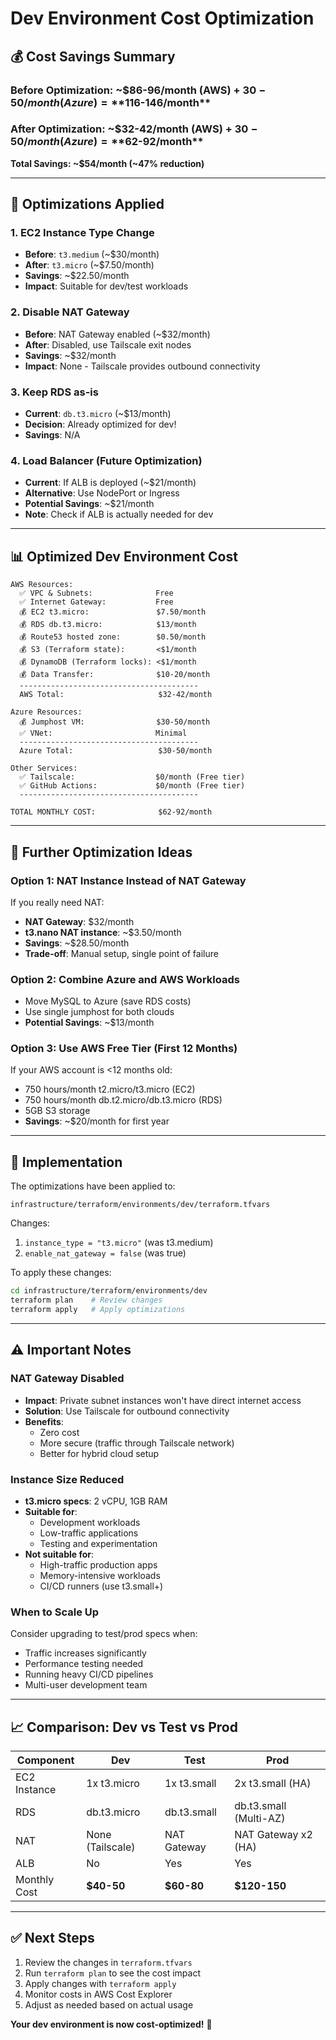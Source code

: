 # Dev Environment Cost Optimization

## 💰 Cost Savings Summary

### Before Optimization: ~$86-96/month (AWS) + $30-50/month (Azure) = **$116-146/month**

### After Optimization: ~$32-42/month (AWS) + $30-50/month (Azure) = **$62-92/month**

**Total Savings: ~$54/month (~47% reduction)**

---

## 🔧 Optimizations Applied

### 1. EC2 Instance Type Change
- **Before**: `t3.medium` (~$30/month)
- **After**: `t3.micro` (~$7.50/month)
- **Savings**: ~$22.50/month
- **Impact**: Suitable for dev/test workloads

### 2. Disable NAT Gateway
- **Before**: NAT Gateway enabled (~$32/month)
- **After**: Disabled, use Tailscale exit nodes
- **Savings**: ~$32/month
- **Impact**: None - Tailscale provides outbound connectivity

### 3. Keep RDS as-is
- **Current**: `db.t3.micro` (~$13/month)
- **Decision**: Already optimized for dev!
- **Savings**: N/A

### 4. Load Balancer (Future Optimization)
- **Current**: If ALB is deployed (~$21/month)
- **Alternative**: Use NodePort or Ingress
- **Potential Savings**: ~$21/month
- **Note**: Check if ALB is actually needed for dev

---

## 📊 Optimized Dev Environment Cost

```
AWS Resources:
  ✅ VPC & Subnets:              Free
  ✅ Internet Gateway:           Free
  💰 EC2 t3.micro:               $7.50/month
  💰 RDS db.t3.micro:            $13/month
  💰 Route53 hosted zone:        $0.50/month
  💰 S3 (Terraform state):       <$1/month
  💰 DynamoDB (Terraform locks): <$1/month
  💰 Data Transfer:              $10-20/month
  ----------------------------------------
  AWS Total:                     $32-42/month

Azure Resources:
  💰 Jumphost VM:                $30-50/month
  ✅ VNet:                       Minimal
  ----------------------------------------
  Azure Total:                   $30-50/month

Other Services:
  ✅ Tailscale:                  $0/month (Free tier)
  ✅ GitHub Actions:             $0/month (Free tier)
  ----------------------------------------

TOTAL MONTHLY COST:              $62-92/month
```

---

## 🎯 Further Optimization Ideas

### Option 1: NAT Instance Instead of NAT Gateway
If you really need NAT:
- **NAT Gateway**: $32/month
- **t3.nano NAT instance**: ~$3.50/month
- **Savings**: ~$28.50/month
- **Trade-off**: Manual setup, single point of failure

### Option 2: Combine Azure and AWS Workloads
- Move MySQL to Azure (save RDS costs)
- Use single jumphost for both clouds
- **Potential Savings**: ~$13/month

### Option 3: Use AWS Free Tier (First 12 Months)
If your AWS account is <12 months old:
- 750 hours/month t2.micro/t3.micro (EC2)
- 750 hours/month db.t2.micro/db.t3.micro (RDS)
- 5GB S3 storage
- **Savings**: ~$20/month for first year

---

## 🚀 Implementation

The optimizations have been applied to:
```
infrastructure/terraform/environments/dev/terraform.tfvars
```

Changes:
1. `instance_type = "t3.micro"` (was t3.medium)
2. `enable_nat_gateway = false` (was true)

To apply these changes:
```bash
cd infrastructure/terraform/environments/dev
terraform plan    # Review changes
terraform apply   # Apply optimizations
```

---

## ⚠️ Important Notes

### NAT Gateway Disabled
- **Impact**: Private subnet instances won't have direct internet access
- **Solution**: Use Tailscale for outbound connectivity
- **Benefits**: 
  - Zero cost
  - More secure (traffic through Tailscale network)
  - Better for hybrid cloud setup

### Instance Size Reduced
- **t3.micro specs**: 2 vCPU, 1GB RAM
- **Suitable for**:
  - Development workloads
  - Low-traffic applications
  - Testing and experimentation
- **Not suitable for**:
  - High-traffic production apps
  - Memory-intensive workloads
  - CI/CD runners (use t3.small+)

### When to Scale Up
Consider upgrading to test/prod specs when:
- Traffic increases significantly
- Performance testing needed
- Running heavy CI/CD pipelines
- Multi-user development team

---

## 📈 Comparison: Dev vs Test vs Prod

| Component | Dev | Test | Prod |
|-----------|-----|------|------|
| EC2 Instance | 1x t3.micro | 1x t3.small | 2x t3.small (HA) |
| RDS | db.t3.micro | db.t3.small | db.t3.small (Multi-AZ) |
| NAT | None (Tailscale) | NAT Gateway | NAT Gateway x2 (HA) |
| ALB | No | Yes | Yes |
| Monthly Cost | **$40-50** | **$60-80** | **$120-150** |

---

## ✅ Next Steps

1. Review the changes in `terraform.tfvars`
2. Run `terraform plan` to see the cost impact
3. Apply changes with `terraform apply`
4. Monitor costs in AWS Cost Explorer
5. Adjust as needed based on actual usage

**Your dev environment is now cost-optimized!** 🎉

